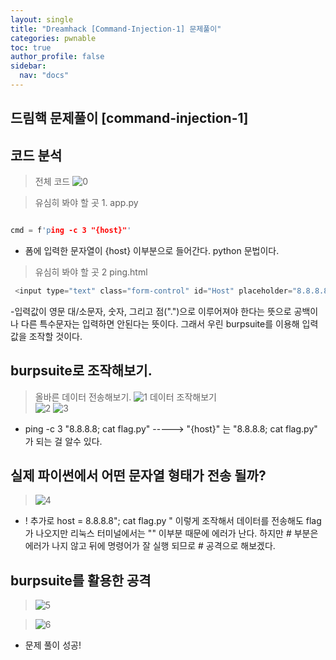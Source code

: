 ```yaml
---
layout: single
title: "Dreamhack [Command-Injection-1] 문제풀이"
categories: pwnable
toc: true
author_profile: false
sidebar:
  nav: "docs"
---
```


## 드림핵 문제풀이 [command-injection-1]

## 코드 분석
> 전체 코드
> ![0](https://github.com/hanmin0512/dream_hack_command_injection/assets/37041208/ee5d6f22-344f-4f1c-bcc2-8c4c256f882c)

> 유심히 봐야 할 곳 1. app.py

```c

cmd = f'ping -c 3 "{host}"'

```
- 폼에 입력한 문자열이 {host} 이부분으로 들어간다. python 문법이다.

> 유심히 봐야 할 곳 2 ping.html

```c
 <input type="text" class="form-control" id="Host" placeholder="8.8.8.8" name="host" pattern="[A-Za-z0-9.]{5,20}" required>
```
-입력값이 영문 대/소문자, 숫자, 그리고 점(".")으로 이루어져야 한다는 뜻으로 공백이나 다른 특수문자는 입력하면 안된다는 뜻이다. 그래서 우린 burpsuite를 이용해 입력값을 조작할 것이다.


## burpsuite로 조작해보기.
> 올바른 데이터 전송해보기.
>  ![1](https://github.com/hanmin0512/dream_hack_command_injection/assets/37041208/09f0ff78-fcad-4e3f-97c1-74f7d05719a9)
> 데이터 조작해보기 <br>
> ![2](https://github.com/hanmin0512/dream_hack_command_injection/assets/37041208/9cb2a519-f63d-40b0-88c0-7d6f826b20b8)
> ![3](https://github.com/hanmin0512/dream_hack_command_injection/assets/37041208/bf61a14c-e8bb-4db2-b811-d651e2e13639)
- ping -c 3 "8.8.8.8; cat flag.py"    -----> "{host}" 는 "8.8.8.8; cat flag.py" 가 되는 걸 알수 있다.

## 실제 파이썬에서 어떤 문자열 형태가 전송 될까?
> ![4](https://github.com/hanmin0512/dream_hack_command_injection/assets/37041208/dab40e00-9d19-4f71-a2e3-86781d7c5bc1)

- ! 추가로 host = 8.8.8.8"; cat flag.py " 이렇게 조작해서 데이터를 전송해도 flag가 나오지만 리눅스 터미널에서는 "" 이부분 때문에 에러가 난다. 하지만 # 부분은 에러가 나지 않고 뒤에 명령어가 잘 실행 되므로 # 공격으로 해보겠다.


## burpsuite를 활용한 공격
> ![5](https://github.com/hanmin0512/dream_hack_command_injection/assets/37041208/babb07cf-1064-426a-a7a5-9d8afd448e1d)

> ![6](https://github.com/hanmin0512/dream_hack_command_injection/assets/37041208/fadcd5ed-b231-47db-8f5c-42d2c8092e53)

- 문제 풀이 성공!